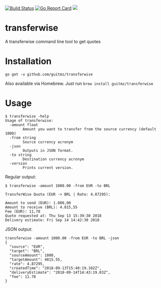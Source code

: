 [![Build Status](https://travis-ci.org/guitmz/transferwise.svg?branch=master)](https://travis-ci.org/guitmz/transferwise) [![Go Report Card](https://goreportcard.com/badge/github.com/guitmz/transferwise)](https://goreportcard.com/report/github.com/guitmz/transferwise) [![](https://images.microbadger.com/badges/image/guitmz/transferwise.svg)](https://microbadger.com/images/guitmz/transferwise "Get your own image badge on microbadger.com")

# transferwise
A transferwise command line tool to get quotes

# Installation
`go get -u github.com/guitmz/transferwise`

Also available via Homebrew. Just run `brew install guitmz/transferwise`

# Usage
```
$ transferwise -help
Usage of transferwise:
  -amount float
    	Amount you want to transfer from the source currency (default 1000)
  -from string
    	Source currency acronym
  -json
    	Outputs in JSON format.
  -to string
    	Destination currency acronym
  -version
    	Prints current version.
```

Regular output:
```
$ transferwise -amount 1000.00 -from EUR -to BRL

TransferWise Quota (EUR -> BRL | Rate: 4.87295):

Amount to send (EUR): 1.000,00
Amount to receive (BRL): 4.815,55
Fee (EUR): 11,78
Quote requested at: Thu Sep 13 15:39:30 2018
Delivery estimate: Fri Sep 14 14:42:30 2018
```

JSON output:
```
transferwise -amount 1000.00 -from EUR -to BRL -json
{
  "source": "EUR",
  "target": "BRL",
  "sourceAmount": 1000,
  "targetAmount": 4815.55,
  "rate": 4.87295,
  "createdTime": "2018-09-13T15:40:19.102Z",
  "deliveryEstimate": "2018-09-14T14:43:19.03Z",
  "fee": 11.78
}
```